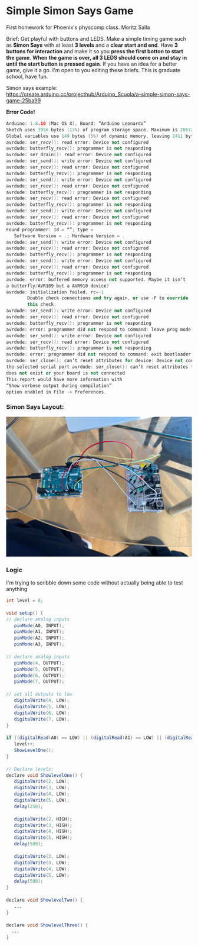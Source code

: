 # Simple Simon Says Game

First homework for Phoenix's physcomp class.
Moritz Salla

Brief: Get playful with buttons and LEDS. Make a simple timing game such as __Simon Says__ with at least __3 levels__ and a __clear start and end__. Have __3 buttons for interaction__ and make it so you __press the first botton to start the game__. __When the game is
over, all 3 LEDS should come on and stay in until the start button is pressed again__. If you have an idea for a better game, give it a go. I'm open to you editing these briefs. This is graduate school, have fun.

Simon says example: https://create.arduino.cc/projecthub/Arduino_Scuola/a-simple-simon-says-game-25ba99

__Error Code!__

```c++
Arduino: 1.8.10 (Mac OS X), Board: “Arduino Leonardo”
Sketch uses 3956 bytes (13%) of program storage space. Maximum is 28672 bytes.
Global variables use 149 bytes (5%) of dynamic memory, leaving 2411 bytes for local variables. Maximum is 2560 bytes.
avrdude: ser_recv(): read error: Device not configured
avrdude: butterfly_recv(): programmer is not responding
avrdude: ser_drain(): read error: Device not configured
avrdude: ser_send(): write error: Device not configured
avrdude: ser_recv(): read error: Device not configured
avrdude: butterfly_recv(): programmer is not responding
avrdude: ser_send(): write error: Device not configured
avrdude: ser_recv(): read error: Device not configured
avrdude: butterfly_recv(): programmer is not responding
avrdude: ser_recv(): read error: Device not configured
avrdude: butterfly_recv(): programmer is not responding
avrdude: ser_send(): write error: Device not configured
avrdude: ser_recv(): read error: Device not configured
avrdude: butterfly_recv(): programmer is not responding
Found programmer: Id = “”; type =
   Software Version = .; Hardware Version = .
avrdude: ser_send(): write error: Device not configured
avrdude: ser_recv(): read error: Device not configured
avrdude: butterfly_recv(): programmer is not responding
avrdude: ser_send(): write error: Device not configured
avrdude: ser_recv(): read error: Device not configured
avrdude: butterfly_recv(): programmer is not responding
avrdude: error: buffered memory access not supported. Maybe it isn’t
a butterfly/AVR109 but a AVR910 device?
avrdude: initialization failed, rc=-1
        Double check connections and try again, or use -F to override
        this check.
avrdude: ser_send(): write error: Device not configured
avrdude: ser_recv(): read error: Device not configured
avrdude: butterfly_recv(): programmer is not responding
avrdude: error: programmer did not respond to command: leave prog mode
avrdude: ser_send(): write error: Device not configured
avrdude: ser_recv(): read error: Device not configured
avrdude: butterfly_recv(): programmer is not responding
avrdude: error: programmer did not respond to command: exit bootloader
avrdude: ser_close(): can’t reset attributes for device: Device not configured
the selected serial port avrdude: ser_close(): can’t reset attributes for device: Device not configured
does not exist or your board is not connected
This report would have more information with
“Show verbose output during compilation”
option enabled in File -> Preferences.
```

### Simon Says Layout:

![Simon Says Layout using double transistors](simon-says-layout-2.jpeg)

### Logic
I'm trying to scribble down some code without actually being able to test anything

```java
int level = 0;

void setup() {
// declare analog inputs
   pinMode(A0, INPUT);
   pinMode(A1, INPUT);
   pinMode(A2, INPUT);
   pinMode(A3, INPUT);
   
// declare analog inputs
   pinMode(4, OUTPUT);
   pinMode(5, OUTPUT);
   pinMode(6, OUTPUT);
   pinMode(7, OUTPUT);
   
// set all outputs to low
   digitalWrite(4, LOW);
   digitalWrite(5, LOW);
   digitalWrite(6, LOW);
   digitalWrite(7, LOW);
}

if ((digitalRead(A0) == LOW) || (digitalRead(A1) == LOW) || (digitalRead(A2) == LOW) || (digitalRead(A3) == LOW) && level == 0) {
   level++;
   ShowLevelOne();
}

// Declare levels:
declare void ShowlevelOne() {
   digitalWrite(2, LOW);
   digitalWrite(3, LOW);
   digitalWrite(4, LOW);
   digitalWrite(5, LOW);
   delay(250);

   digitalWrite(2, HIGH);
   digitalWrite(3, HIGH);
   digitalWrite(4, HIGH);
   digitalWrite(5, HIGH);
   delay(500);

   digitalWrite(2, LOW);
   digitalWrite(3, LOW);
   digitalWrite(4, LOW);
   digitalWrite(5, LOW);
   delay(500);
}

declare void ShowlevelTwo() {
   ...
}

declare void ShowlevelThree() {
  ...
}

```
